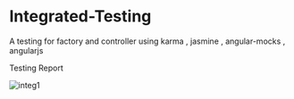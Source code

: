 # Integrated-Testing
A testing for factory and controller using karma , jasmine , angular-mocks , angularjs

Testing Report

![integ1](https://user-images.githubusercontent.com/31067957/42722102-d92de688-8763-11e8-8ace-bad9cb2ea853.png)

